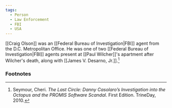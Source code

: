 ```yaml
---
tags:
  - Person
  - Law Enforcement
  - FBI
  - USA
---
```


[[Craig Olson]] was an [[Federal Bureau of Investigation|FBI]] agent from the D.C. Metropolitan Office. He was one of two [[Federal Bureau of Investigation|FBI]] agents present at [[Paul Wilcher]]'s apartment after Wilcher's death, along with [[James V. Desarno, Jr.]].[^1]

### Footnotes

[^1]: Seymour, Cheri. *The Last Circle: Danny Casolaro’s Investigation into the Octopus and the PROMIS Software Scandal*. First Edition. TrineDay, 2010.